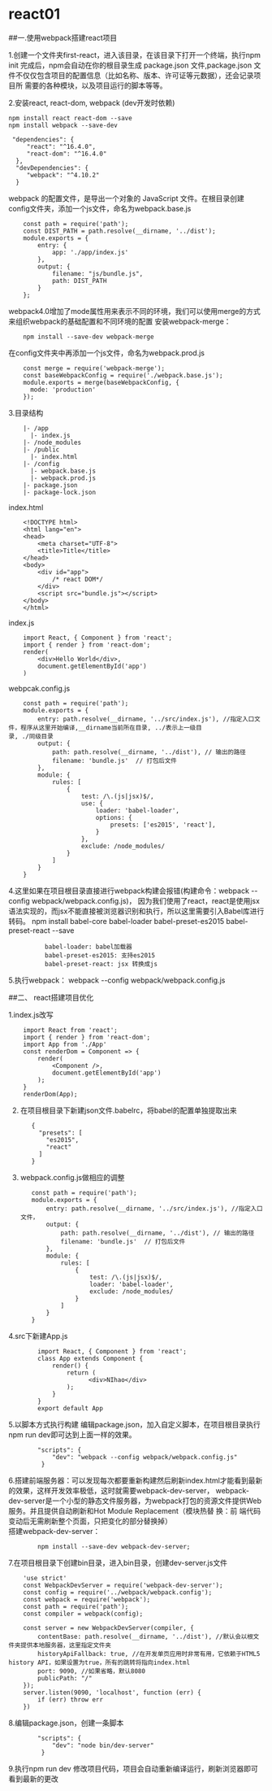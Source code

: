 # react01
##一.使用webpack搭建react项目

1.创建一个文件夹first-react，进入该目录，在该目录下打开一个终端，执行npm init
    完成后，npm会自动在你的根目录生成 package.json 文件,package.json 文件不仅仅包含项目的配置信息（比如名称、版本、许可证等元数据），还会记录项目所     需要的各种模块，以及项目运行的脚本等等。
    
2.安装react, react-dom, webpack   (dev开发时依赖)
    
    npm install react react-dom --save
    npm install webpack --save-dev
     
     "dependencies": {
         "react": "^16.4.0",
         "react-dom": "^16.4.0"
      },
      "devDependencies": {
         "webpack": "^4.10.2"
      }
 
 webpack 的配置文件，是导出一个对象的 JavaScript 文件。在根目录创建config文件夹，添加一个js文件，命名为webpack.base.js
 
        const path = require('path');
        const DIST_PATH = path.resolve(__dirname, '../dist');
        module.exports = {
            entry: {
                app: './app/index.js'
            },
            output: {
                filename: "js/bundle.js",
                path: DIST_PATH
            }
        };
      
 webpack4.0增加了mode属性用来表示不同的环境，我们可以使用merge的方式来组织webpack的基础配置和不同环境的配置
 安装webpack-merge：
 
        npm install --save-dev webpack-merge
 
 在config文件夹中再添加一个js文件，命名为webpack.prod.js
 
        const merge = require('webpack-merge');
        const baseWebpackConfig = require('./webpack.base.js');
        module.exports = merge(baseWebpackConfig, {
          mode: 'production'
        });
        
 3.目录结构 
 
        |- /app
          |- index.js
        |- /node_modules
        |- /public
          |- index.html
        |- /config
          |- webpack.base.js
          |- webpack.prod.js
        |- package.json
        |- package-lock.json

   index.html
    
        <!DOCTYPE html>
        <html lang="en">
        <head>
            <meta charset="UTF-8">
            <title>Title</title>
        </head>
        <body>
            <div id="app">
                /* react DOM*/
            </div>
            <script src="bundle.js"></script>
        </body>
        </html>
        
   index.js
    
        import React, { Component } from 'react';
        import { render } from 'react-dom';
        render(
            <div>Hello World</div>,
            document.getElementById('app')
        )
        
   webpcak.config.js
    
        const path = require('path');
        module.exports = {
            entry: path.resolve(__dirname, '../src/index.js'), //指定入口文件，程序从这里开始编译,__dirname当前所在目录, ../表示上一级目                                                                   录, ./同级目录
            output: {
                path: path.resolve(__dirname, '../dist'), // 输出的路径
                filename: 'bundle.js'  // 打包后文件
            },
            module: {
                rules: [
                    {
                        test: /\.(js|jsx)$/,
                        use: {
                            loader: 'babel-loader',
                            options: {
                                presets: ['es2015', 'react'],
                            }
                        },
                        exclude: /node_modules/
                    }
                ]
            }
        }
 
 4.这里如果在项目根目录直接进行webpack构建会报错(构建命令：webpack --config webpack/webpack.config.js)，
    因为我们使用了react，react是使用jsx语法实现的，而jsx不能直接被浏览器识别和执行，所以这里需要引入Babel库进行转码。
    npm install babel-core babel-loader babel-preset-es2015 babel-preset-react --save
            
              babel-loader: babel加载器
              babel-preset-es2015: 支持es2015
              babel-preset-react: jsx 转换成js
 5.执行webpack： webpack --config webpack/webpack.config.js
 
 
 ##二、 react搭建项目优化
 
  1.index.js改写
  
        import React from 'react';
        import { render } from 'react-dom';
        import App from './App'
        const renderDom = Component => {
            render(
                <Component />,
                document.getElementById('app')
            );
        }
        renderDom(App);
   
  2. 在项目根目录下新建json文件.babelrc，将babel的配置单独提取出来
  
            {
              "presets": [
                "es2015",
                "react"
              ]
            }
  
  3. webpack.config.js做相应的调整
  
            const path = require('path');
            module.exports = {
                entry: path.resolve(__dirname, '../src/index.js'), //指定入口文件，
                output: {
                    path: path.resolve(__dirname, '../dist'), // 输出的路径
                    filename: 'bundle.js'  // 打包后文件
                },
                module: {
                    rules: [
                        {
                            test: /\.(js|jsx)$/,
                            loader: 'babel-loader',
                            exclude: /node_modules/
                        }
                    ]
                }
            }
            
  4.src下新建App.js
  
            import React, { Component } from 'react';
            class App extends Component {
                render() {
                    return (
                          <div>NIhao</div>
                    );
                }
            }
            export default App
   
   5.以脚本方式执行构建
         编辑package.json，加入自定义脚本，在项目根目录执行npm run dev即可达到上面一样的效果。
    
            "scripts": {
                "dev": "webpack --config webpack/webpack.config.js"
             }
             
   6.搭建前端服务器：可以发现每次都要重新构建然后刷新index.html才能看到最新的效果，这样开发效率极低，这时就需要webpack-dev-server，
        webpack-dev-server是一个小型的静态文件服务器，为webpack打包的资源文件提供Web服务。并且提供自动刷新和Hot Module Replacement（模块热替         换：前       端代码变动后无需刷新整个页面，只把变化的部分替换掉）    
    搭建webpack-dev-server：
    
            npm install --save-dev webpack-dev-server;
     
   7.在项目根目录下创建bin目录，进入bin目录，创建dev-server.js文件
   
        'use strict'
        const WebpackDevServer = require('webpack-dev-server');
        const config = require('../webpack/webpack.config');
        const webpack = require('webpack');
        const path = require('path');
        const compiler = webpack(config);

        const server = new WebpackDevServer(compiler, {
            contentBase: path.resolve(__dirname, '../dist'), //默认会以根文件夹提供本地服务器，这里指定文件夹
            historyApiFallback: true, //在开发单页应用时非常有用，它依赖于HTML5 history API，如果设置为true，所有的跳转将指向index.html
            port: 9090, //如果省略，默认8080
            publicPath: "/"
        });
        server.listen(9090, 'localhost', function (err) {
            if (err) throw err
        })
        
   8.编辑package.json，创建一条脚本
        
            "scripts": {
                "dev": "node bin/dev-server"
             }
             
  9.执行npm run dev 修改项目代码，项目会自动重新编译运行，刷新浏览器即可看到最新的更改
    
